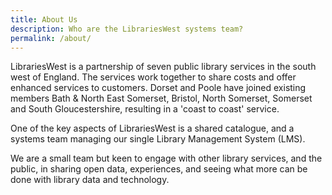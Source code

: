 ```yaml
---
title: About Us
description: Who are the LibrariesWest systems team?
permalink: /about/
---
```


LibrariesWest is a partnership of seven public library services in the south west of England. The services work together to share costs and offer enhanced services to customers. Dorset and Poole have joined existing members Bath & North East Somerset, Bristol, North Somerset, Somerset and South Gloucestershire, resulting in a 'coast to coast' service. 

One of the key aspects of LibrariesWest is a shared catalogue, and a systems team managing our single Library Management System (LMS).

We are a small team but keen to engage with other library services, and the public, in sharing open data, experiences, and seeing what more can be done with library data and technology.